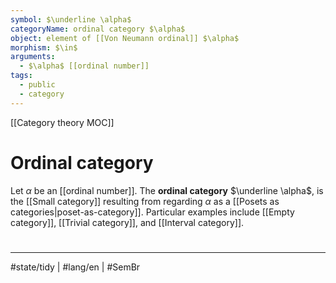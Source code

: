 ```yaml
---
symbol: $\underline \alpha$
categoryName: ordinal category $\alpha$
object: element of [[Von Neumann ordinal]] $\alpha$
morphism: $\in$
arguments:
  - $\alpha$ [[ordinal number]]
tags:
  - public
  - category
---
```

[[Category theory MOC]]
# Ordinal category

Let $\alpha$ be an [[ordinal number]].
The **ordinal category** $\underline \alpha$, is the [[Small category]] resulting from regarding $\alpha$ as a [[Posets as categories|poset-as-category]].
Particular examples include [[Empty category]], [[Trivial category]], and [[Interval category]].

#
---
#state/tidy | #lang/en | #SemBr
